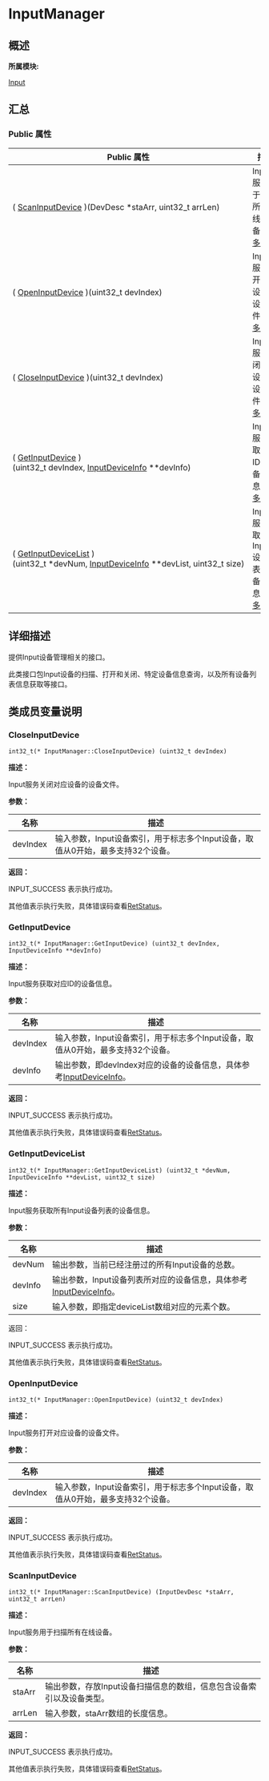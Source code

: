# InputManager


## **概述**

**所属模块:**

[Input](_input.md)


## **汇总**


### Public 属性

  | Public&nbsp;属性 | 描述 | 
| -------- | -------- |
| (&nbsp;[ScanInputDevice](#scaninputdevice)&nbsp;)(DevDesc&nbsp;\*staArr,&nbsp;uint32_t&nbsp;arrLen) | Input服务用于扫描所有在线设备。&nbsp;[更多...](#scaninputdevice) | 
| (&nbsp;[OpenInputDevice](#openinputdevice)&nbsp;)(uint32_t&nbsp;devIndex) | Input服务打开对应设备的设备文件&nbsp;[更多...](#openinputdevice) | 
| (&nbsp;[CloseInputDevice](#closeinputdevice)&nbsp;)(uint32_t&nbsp;devIndex) | Input服务关闭对应设备的设备文件&nbsp;[更多...](#closeinputdevice) | 
| (&nbsp;[GetInputDevice](#getinputdevice)&nbsp;)(uint32_t&nbsp;devIndex,&nbsp;[InputDeviceInfo](_device_info.md)&nbsp;\*\*devInfo) | Input服务获取对应ID的设备信息&nbsp;[更多...](#getinputdevice) | 
| (&nbsp;[GetInputDeviceList](#getinputdevicelist)&nbsp;)(uint32_t&nbsp;\*devNum,&nbsp;[InputDeviceInfo](_device_info.md)&nbsp;\*\*devList,&nbsp;uint32_t&nbsp;size) | Input服务获取所有Input设备列表的设备信息&nbsp;[更多...](#getinputdevicelist) | 


## **详细描述**

提供Input设备管理相关的接口。

此类接口包Input设备的扫描、打开和关闭、特定设备信息查询，以及所有设备列表信息获取等接口。


## **类成员变量说明**


### CloseInputDevice

  
```
int32_t(* InputManager::CloseInputDevice) (uint32_t devIndex)
```

**描述：**

Input服务关闭对应设备的设备文件。

**参数：**

  | 名称 | 描述 | 
| -------- | -------- |
| devIndex | 输入参数，Input设备索引，用于标志多个Input设备，取值从0开始，最多支持32个设备。| 

**返回：**

INPUT_SUCCESS 表示执行成功。

其他值表示执行失败，具体错误码查看[RetStatus](_input.md#retstatus)。


### GetInputDevice

  
```
int32_t(* InputManager::GetInputDevice) (uint32_t devIndex, InputDeviceInfo **devInfo)
```

**描述：**

Input服务获取对应ID的设备信息。

**参数：**

  | 名称 | 描述 | 
| -------- | -------- |
| devIndex | 输入参数，Input设备索引，用于标志多个Input设备，取值从0开始，最多支持32个设备。 | 
| devInfo | 输出参数，即devIndex对应的设备的设备信息，具体参考[InputDeviceInfo](_device_info.md)。 | 

**返回：**

INPUT_SUCCESS 表示执行成功。

其他值表示执行失败，具体错误码查看[RetStatus](_input.md#retstatus)。


### GetInputDeviceList

  
```
int32_t(* InputManager::GetInputDeviceList) (uint32_t *devNum, InputDeviceInfo **devList, uint32_t size)
```

**描述：**

Input服务获取所有Input设备列表的设备信息。

**参数：**

  | 名称 | 描述 | 
| -------- | -------- |
| devNum | 输出参数，当前已经注册过的所有Input设备的总数。 | 
| devInfo | 输出参数，Input设备列表所对应的设备信息，具体参考[InputDeviceInfo](_device_info.md)。 | 
| size | 输入参数，即指定deviceList数组对应的元素个数。| 

返回：

INPUT_SUCCESS 表示执行成功。

其他值表示执行失败，具体错误码查看[RetStatus](_input.md#retstatus)。


### OpenInputDevice

  
```
int32_t(* InputManager::OpenInputDevice) (uint32_t devIndex)
```

**描述：**

Input服务打开对应设备的设备文件。

**参数：**

  | 名称 | 描述 | 
| -------- | -------- |
| devIndex | 输入参数，Input设备索引，用于标志多个Input设备，取值从0开始，最多支持32个设备。 | 

**返回：**

INPUT_SUCCESS 表示执行成功。

其他值表示执行失败，具体错误码查看[RetStatus](_input.md#retstatus)。


### ScanInputDevice

  
```
int32_t(* InputManager::ScanInputDevice) (InputDevDesc *staArr, uint32_t arrLen)
```

**描述：**

Input服务用于扫描所有在线设备。

**参数：**

  | 名称 | 描述 | 
| -------- | -------- |
| staArr | 输出参数，存放Input设备扫描信息的数组，信息包含设备索引以及设备类型。 | 
| arrLen | 输入参数，staArr数组的长度信息。 | 

**返回：**

INPUT_SUCCESS 表示执行成功。

其他值表示执行失败，具体错误码查看[RetStatus](_input.md#retstatus)。
